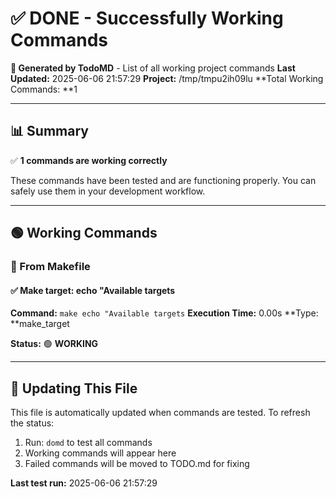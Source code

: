 # ✅ DONE - Successfully Working Commands

**🎉 Generated by TodoMD** - List of all working project commands
**Last Updated:** 2025-06-06 21:57:29
**Project:** /tmp/tmpu2ih09lu
**Total Working Commands: **1

---

## 📊 Summary

✅ **1 commands are working correctly**

These commands have been tested and are functioning properly.
You can safely use them in your development workflow.

---

## 🟢 Working Commands

### 📄 From Makefile

#### ✅ Make target: echo "Available targets

**Command:** `make echo "Available targets`
**Execution Time:** 0.00s
**Type: **make_target

**Status:** 🟢 **WORKING**

---


## 🔄 Updating This File

This file is automatically updated when commands are tested.
To refresh the status:

1. Run: `domd` to test all commands
2. Working commands will appear here
3. Failed commands will be moved to TODO.md for fixing

**Last test run:** 2025-06-06 21:57:29
